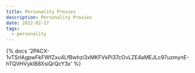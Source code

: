 ```yaml
---
title: Personality Proxies
description: Personality Proxies
date: 2022-02-17
tags:
  - personality
---
```

<body style="margin:0">
{% docs '2PACX-1vTSrlAgpwFkFWfZxu4LfBwhzi3xMKFVkPi37cOvLZE4aMEJLc97uzmynE-hTQVHVykIB8XsiQrQcY3x' %}